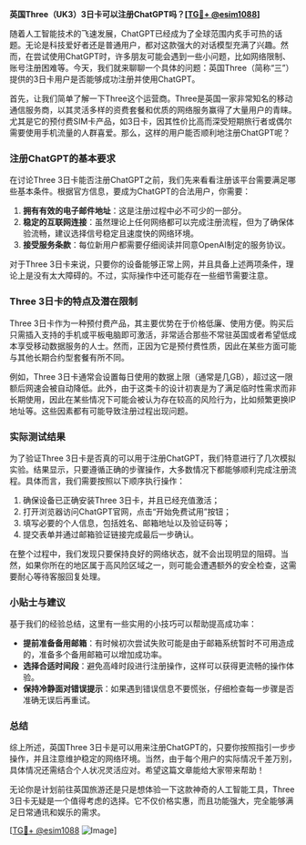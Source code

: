 **英国Three（UK3）3日卡可以注册ChatGPT吗？[[TG💪+ @esim1088](https://t.me/s/esim1088)]**

随着人工智能技术的飞速发展，ChatGPT已经成为了全球范围内炙手可热的话题。无论是科技爱好者还是普通用户，都对这款强大的对话模型充满了兴趣。然而，在尝试使用ChatGPT时，许多朋友可能会遇到一些小问题，比如网络限制、账号注册困难等。今天，我们就来聊聊一个具体的问题：英国Three（简称“三”）提供的3日卡用户是否能够成功注册并使用ChatGPT。

首先，让我们简单了解一下Three这个运营商。Three是英国一家非常知名的移动通信服务商，以其灵活多样的资费套餐和优质的网络服务赢得了大量用户的青睐。尤其是它的预付费SIM卡产品，如3日卡，因其性价比高而深受短期旅行者或偶尔需要使用手机流量的人群喜爱。那么，这样的用户能否顺利地注册ChatGPT呢？

### 注册ChatGPT的基本要求

在讨论Three 3日卡能否注册ChatGPT之前，我们先来看看注册该平台需要满足哪些基本条件。根据官方信息，要成为ChatGPT的合法用户，你需要：

1. **拥有有效的电子邮件地址**：这是注册过程中必不可少的一部分。
2. **稳定的互联网连接**：虽然理论上任何网络都可以完成注册流程，但为了确保体验流畅，建议选择信号稳定且速度快的网络环境。
3. **接受服务条款**：每位新用户都需要仔细阅读并同意OpenAI制定的服务协议。

对于Three 3日卡来说，只要你的设备能够正常上网，并且具备上述两项条件，理论上是没有太大障碍的。不过，实际操作中还可能存在一些细节需要注意。

### Three 3日卡的特点及潜在限制

Three 3日卡作为一种预付费产品，其主要优势在于价格低廉、使用方便。购买后只需插入支持的手机或平板电脑即可激活，非常适合那些不常驻英国或者希望低成本享受移动数据服务的人士。然而，正因为它是预付费性质，因此在某些方面可能与其他长期合约型套餐有所不同。

例如，Three 3日卡通常会设置每日使用的数据上限（通常是几GB），超过这一限额后网速会被自动降低。此外，由于这类卡的设计初衷是为了满足临时性需求而非长期使用，因此在某些情况下可能会被认为存在较高的风险行为，比如频繁更换IP地址等。这些因素都有可能导致注册过程出现问题。

### 实际测试结果

为了验证Three 3日卡是否真的可以用于注册ChatGPT，我们特意进行了几次模拟实验。结果显示，只要遵循正确的步骤操作，大多数情况下都能够顺利完成注册流程。具体而言，我们需要按照以下顺序执行操作：

1. 确保设备已正确安装Three 3日卡，并且已经充值激活；
2. 打开浏览器访问ChatGPT官网，点击“开始免费试用”按钮；
3. 填写必要的个人信息，包括姓名、邮箱地址以及验证码等；
4. 提交表单并通过邮箱验证链接完成最后一步确认。

在整个过程中，我们发现只要保持良好的网络状态，就不会出现明显的阻碍。当然，如果你所在的地区属于高风险区域之一，则可能会遭遇额外的安全检查，这需要耐心等待客服回复处理。

### 小贴士与建议

基于我们的经验总结，这里有一些实用的小技巧可以帮助提高成功率：

- **提前准备备用邮箱**：有时候初次尝试失败可能是由于邮箱系统暂时不可用造成的，准备多个备用邮箱可以增加成功率。
- **选择合适时间段**：避免高峰时段进行注册操作，这样可以获得更流畅的操作体验。
- **保持冷静面对错误提示**：如果遇到错误信息不要慌张，仔细检查每一步骤是否准确无误后再重试。

### 总结

综上所述，英国Three 3日卡是可以用来注册ChatGPT的，只要你按照指引一步步操作，并且注意维护稳定的网络环境。当然，由于每个用户的实际情况千差万别，具体情况还需结合个人状况灵活应对。希望这篇文章能给大家带来帮助！

无论你是计划前往英国旅游还是只是想体验一下这款神奇的人工智能工具，Three 3日卡无疑是一个值得考虑的选择。它不仅价格实惠，而且功能强大，完全能够满足日常通讯和娱乐的需求。

[[TG💪+ @esim1088](https://t.me/s/esim1088) ![Image](https://i.postimg.cc/4NQfJmqS/Snipaste-2025-05-13-00-14-12.png)]